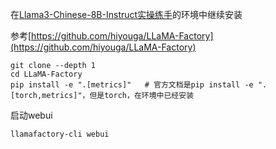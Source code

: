 在[Llama3-Chinese-8B-Instruct实操练手](note://WEB3c534b7bdc377e3dc66b79202a484f73)的环境中继续安装

参考[https://github.com/hiyouga/LLaMA-Factory](https://github.com/hiyouga/LLaMA-Factory)

```
git clone --depth 1 
cd LLaMA-Factory
pip install -e ".[metrics]"   # 官方文档是pip install -e ".[torch,metrics]"，但是torch，在环境中已经安装
```

启动webui

```
llamafactory-cli webui
```